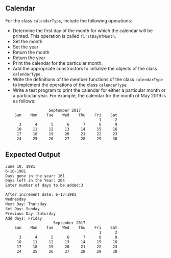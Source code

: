 
## Calendar

For the class `calendarType`, include the following operations:

- Determine the first day of the month for which the calendar will be printed. This operation is called `firstDayOfMonth`.
- Set the month
- Set the year
- Return the month
- Return the year
- Print the calendar for the particular month.
- Add the appropriate constructors to initialize the objects of the class `calendarType`.
- Write the definitions of the member functions of the class `calendarType` to implement the operations of the class
  `calendarType`.
- Write a test program to print the calendar for either a particular month or a particular year. For example, the
  calendar for the month of May 2019 is as follows:

```txt
                   September 2017
    Sun    Mon    Tue    Wed    Thu    Fri    Sat
                                         1      2
      3      4      5      6      7      8      9
     10     11     12     13     14     15     16
     17     18     19     20     21     22     23
     24     25     26     27     28     29     30
```

## Expected Output

```txt
June 10, 1981
6-10-1981
Days gone in the year: 161
Days left in the Year: 204
Enter number of days to be added:3

After increment date: 6-13-1981
Wednesday
Next Day: Thursday
Set Day: Sunday
Previous Day: Saturday
Add days: Friday
                     September 2017
    Sun    Mon    Tue    Wed    Thu    Fri    Sat
                                         1      2
      3      4      5      6      7      8      9
     10     11     12     13     14     15     16
     17     18     19     20     21     22     23
     24     25     26     27     28     29     30
```
